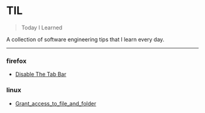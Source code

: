 # TIL

> Today I Learned


A collection of software engineering tips that I learn every day.

---

### firefox

- [Disable The Tab Bar](firefox/disable-the-tab-bar.md)

### linux

- [Grant_access_to_file_and_folder](linux/grant_access_to_file_and_folder.md)


